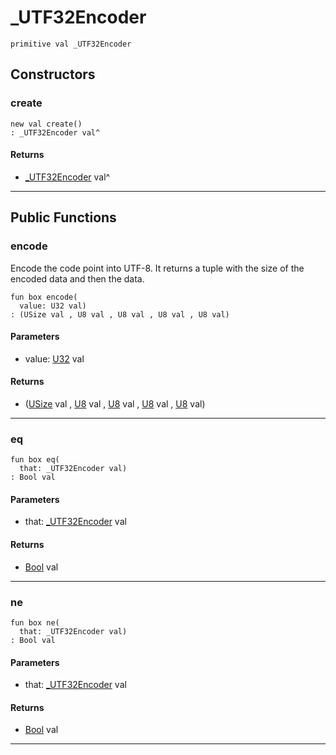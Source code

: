 # _UTF32Encoder

```pony
primitive val _UTF32Encoder
```

## Constructors

### create

```pony
new val create()
: _UTF32Encoder val^
```

#### Returns

* [_UTF32Encoder](builtin-_UTF32Encoder) val^

---

## Public Functions

### encode

Encode the code point into UTF-8. It returns a tuple with the size of the
encoded data and then the data.


```pony
fun box encode(
  value: U32 val)
: (USize val , U8 val , U8 val , U8 val , U8 val)
```
#### Parameters

*   value: [U32](builtin-U32) val

#### Returns

* ([USize](builtin-USize) val , [U8](builtin-U8) val , [U8](builtin-U8) val , [U8](builtin-U8) val , [U8](builtin-U8) val)

---

### eq

```pony
fun box eq(
  that: _UTF32Encoder val)
: Bool val
```
#### Parameters

*   that: [_UTF32Encoder](builtin-_UTF32Encoder) val

#### Returns

* [Bool](builtin-Bool) val

---

### ne

```pony
fun box ne(
  that: _UTF32Encoder val)
: Bool val
```
#### Parameters

*   that: [_UTF32Encoder](builtin-_UTF32Encoder) val

#### Returns

* [Bool](builtin-Bool) val

---

